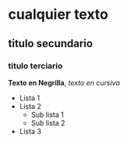# cualquier texto
## titulo secundario
### titulo terciario
__Texto en Negrilla__, _texto en cursiva_
* Lista 1
* Lista 2
  * Sub lista 1
  * Sub lista 2
* Lista 3
